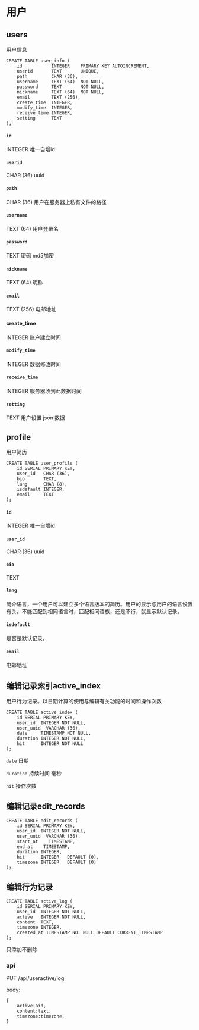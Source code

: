 # 用户
## users
用户信息
```
CREATE TABLE user_info (
    id           INTEGER    PRIMARY KEY AUTOINCREMENT,
    userid       TEXT       UNIQUE,
    path         CHAR (36),
    username     TEXT (64)  NOT NULL,
    password     TEXT       NOT NULL,
    nickname     TEXT (64)  NOT NULL,
    email        TEXT (256),
    create_time  INTEGER,
    modify_time  INTEGER,
    receive_time INTEGER,
    setting      TEXT
);
```
#### `id`
INTEGER 唯一自增id 
#### `userid`
CHAR (36)  uuid
#### `path`
CHAR (36) 用户在服务器上私有文件的路径
#### `username`
TEXT (64) 用户登录名
#### `password`
TEXT 密码 md5加密
#### `nickname`
TEXT (64) 昵称
#### `email`
TEXT (256) 电邮地址
#### create_time
INTEGER 账户建立时间
#### `modify_time`
INTEGER 数据修改时间
#### `receive_time`
INTEGER 服务器收到此数据时间
#### `setting`
TEXT 用户设置 json 数据

## profile
用户简历
```
CREATE TABLE user_profile (
    id SERIAL PRIMARY KEY,
    user_id   CHAR (36),
    bio       TEXT,
    lang      CHAR (8),
    isdefault INTEGER,
    email     TEXT
);
```
#### `id`
INTEGER 唯一自增id 
#### `user_id`
CHAR (36)  uuid
#### `bio`
TEXT 
#### `lang`
简介语言，一个用户可以建立多个语言版本的简历。用户的显示与用户的语言设置有关。不能匹配到相同语言时，匹配相同语族，还是不行，就显示默认记录。
#### `isdefault`
是否是默认记录。
#### `email`
电邮地址

## 编辑记录索引active_index
用户行为记录。以日期计算的使用与编辑有关功能的时间和操作次数
```table
CREATE TABLE active_index (
    id SERIAL PRIMARY KEY,
    user_id  INTEGER NOT NULL,
    user_uuid  VARCHAR (36),
    date     TIMESTAMP NOT NULL,
    duration INTEGER NOT NULL,
    hit      INTEGER NOT NULL 
);
```
`date` 日期

`duration` 持续时间 毫秒

`hit` 操作次数

## 编辑记录edit_records
```table
CREATE TABLE edit_records (
    id SERIAL PRIMARY KEY,
    user_id  INTEGER NOT NULL,
    user_uuid  VARCHAR (36),
    start_at    TIMESTAMP,
    end_at    TIMESTAMP,
    duration INTEGER,
    hit      INTEGER   DEFAULT (0),
    timezone INTEGER   DEFAULT (0) 
);
```

## 编辑行为记录
```table
CREATE TABLE active_log (
    id SERIAL PRIMARY KEY,
    user_id  INTEGER NOT NULL,
    active   INTEGER NOT NULL,
    content  TEXT,
    timezone INTEGER,
    created_at TIMESTAMP NOT NULL DEFAULT CURRENT_TIMESTAMP
);
```

只添加不删除

### api
PUT /api/useractive/log

body:
```
{
    active:aid,
    content:text,
    timezone:timezone,
}
```

